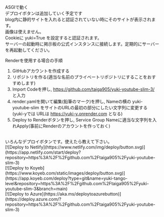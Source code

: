ASGIで動く  
デプロイボタンは追加していく予定です  
blog内に静的サイトを入れると認証されていない時にそのサイトが表示されます。  
画像は使えません。  
Cookieに yuki=True を設定すると認証されます。  
サーバーの起動時に掲示板の公式インスタンスに接続します。定期的にサーバーを再起動してください。  

Renderを使用する場合の手順  
1. GitHubアカウントを作成する  
2. リポジトリを作る(適当な名前のプライベートリポジトリにすることをおすすめします)
3. Import Codeを押し, <a href="https://github.com/taiga905/yuki-youtube-slim-3/">https://github.com/taiga905/yuki-youtube-slim-3/</a> と入力  
4. render.yamlを開いて編集(鉛筆のマーク)を押し, Nameの横の yuki-youtube-slim をサイトのURLの最初の部分にしたい文字列に変更する (yuki-yでは URLは https://yuki-y.onrender.com となる)  
5. Deploy to Renderボタンを押し, Service Group Nameに適当な文字列を入れApply(事前にRenderのアカウントを作っておく)
<br>
いろんなデプロイボタンです。使えたら教えて下さい。<br>
[![Deploy to Netlify](https://www.netlify.com/img/deploy/button.svg)](https://app.netlify.com/start/deploy?repository=https%3A%2F%2Fgithub.com%2Ftaiga905%2Fyuki-youtube-slim-3)<br>
[![Deploy to Koyeb](https://www.koyeb.com/static/images/deploy/button.svg)](https://app.koyeb.com/deploy?type=git&name=yuki-tango-level&repository=https%3A%2F%2Fgithub.com%2Ftaiga905%2Fyuki-youtube-slim-3&branch=main)<br>
[![Deploy to Azure](https://aka.ms/deploytoazurebutton)](https://deploy.azure.com/?repository=https%3A%2F%2Fgithub.com%2Ftaiga905%2Fyuki-youtube-slim-3)
